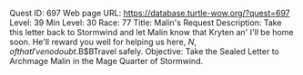 Quest ID: 697
Web page URL: https://database.turtle-wow.org/?quest=697
Level: 39
Min Level: 30
Race: 77
Title: Malin's Request
Description: Take this letter back to Stormwind and let Malin know that Kryten an' I'll be home soon. He'll reward you well for helping us here, $N, of that I've no doubt.$B$BTravel safely.
Objective: Take the Sealed Letter to Archmage Malin in the Mage Quarter of Stormwind.
